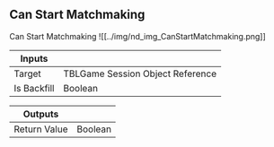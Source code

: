 ## Can Start Matchmaking
Can Start Matchmaking
![[../img/nd_img_CanStartMatchmaking.png]]

|Inputs||
|--|--|
| Target | TBLGame Session Object Reference |
| Is Backfill | Boolean |

|Outputs||
|--|--|
| Return Value | Boolean |
